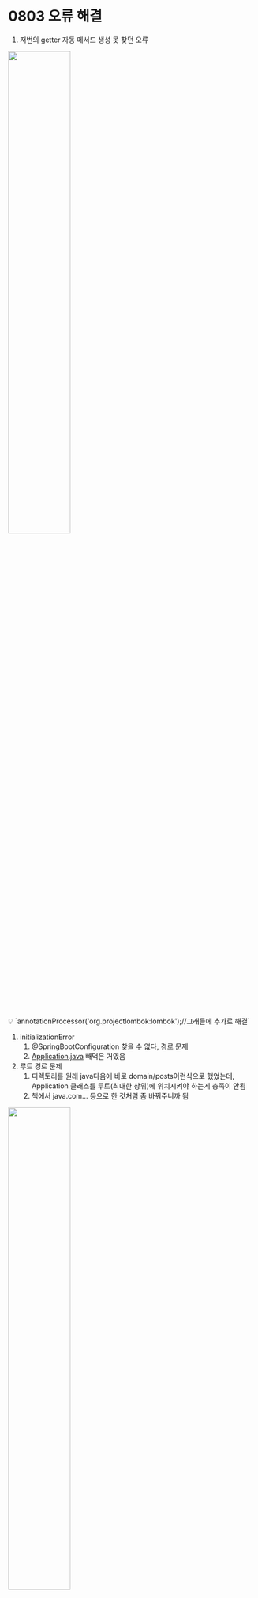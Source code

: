 # 0803 오류 해결

1. 저번의 getter 자동 메서드 생성 못 찾던 오류

<img width="50%" src="https://github.com/minjiKim87/SpringAWS_Study/assets/68892132/14a96ec7-3b6f-4cb0-913b-821f0bea1bd8.png"/>


<aside>
💡 `annotationProcessor('org.projectlombok:lombok');//그래들에 추가로 해결`

</aside>

1. initializationError 
    1. @SpringBootConfiguration 찾을 수 없다, 경로 문제
    2. [Application.java](http://Application.java) 빼먹은 거였음
2. 루트 경로 문제
    1. 디렉토리를 원래 java다음에 바로 domain/posts이런식으로 했었는데, Application 클래스를 루트(최대한 상위)에 위치시켜야 하는게 충족이 안됨
    2. 책에서 java.com… 등으로 한 것처럼 좀 바꿔주니까 됨 
        
<img width="50%" src="https://github.com/minjiKim87/SpringAWS_Study/assets/68892132/ad9d97b5-e914-4e25-b5f2-330626c070ff.png"/>

        

1. 빈 오류 : `org.springframework.beans.factory.UnsatisfiedDependencyException`
    1. 클래스 있는데 빈으로 등록되지 않았다고 함. → 서치해서나오는건..@Repository, @Component, @ComponentScan등 애노테이션 추가 등등… 
    2. long이랑 int 달랐던거 다 맞춤
    3. 쿼리를 비워뒀었음(어떤 쿼리 쓸지 몰라서) → 제대로 쿼리 뭐라도 채우니까 이건 해결~(새로운 오류로..)
        
        ```java
        List<Records> findByOrderByRecordIdDesc();
        
        ```
        
        ```java
        @Query("SELECT r FROM Records r ORDER BY r.recordId DESC")
        List<Records> findAllDesc();
        
        ```
        
2. org.springframework.dao.DataIntegrityViolationException
